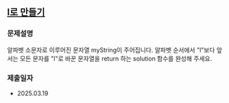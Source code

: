 ## [l로 만들기](https://school.programmers.co.kr/learn/courses/30/lessons/181834)

### 문제설명
알파벳 소문자로 이루어진 문자열 myString이 주어집니다. 알파벳 순서에서 "l"보다 앞서는 모든 문자를 "l"로 바꾼 문자열을 return 하는 solution 함수를 완성해 주세요.

### 제출일자
- 2025.03.19